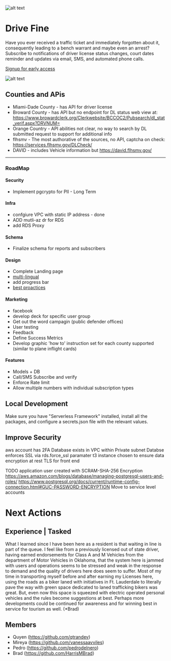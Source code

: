 ![alt text][logo]

# Drive Fine
Have you ever received a traffic ticket and immediately forgotten about it, consequently leading to a bench warrant and maybe even an arrest? Subscribe to notifications of driver license status changes, court dates reminder and updates via email, SMS, and automated phone calls.

[Signup for early access](https://drivefine.com)

![alt text][sms-example]


## Counties and APis
* Miami-Dade County - has API for driver license
* Broward County - has API but no endpoint for DL status web view at: https://www.browardclerk.org/Clerkwebsite/BCCOC2/Pubsearch/dl_stat_verif.aspx?DRVNUM=
* Orange Country - API abilities not clear, no way to search by DL submitted request to support for additional info
* flhsmv - The most authorative of the sources, no API, captcha on check: https://services.flhsmv.gov/DLCheck/
* DAVID - includes Vehicle information but https://david.flhsmv.gov/

---

### RoadMap

#### Security
* Implement pgcrypto for PII - Long Term

#### Infra
* confgiure VPC with static IP address - done
* ADD mutli-az dr for RDS
* add RDS Proxy

#### Schema
* Finalize schema for reports and subscribers

#### Design
* Complete Landing page
* [multi-lingual](https://support.google.com/webmasters/answer/189077)
* add progress bar
* [best proactices](https://blog.hubspot.com/marketing/form-design)

#### Marketing
* facebook
* develop deck for specific user group
* Get out the word campagin (public defender offices)
* User testing
* Feedback
* Define Success Metrics
* Develop graphic 'how to' instruction set for each county supported (similar to plane inflight cards)


#### Features
* Models + DB
* Call/SMS Subscribe and verify
* Enforce Rate limit
* Allow multiple numbers with individual subscription types


[sms-example]: https://fcc-landing.s3.amazonaws.com/images/sms-example.png "Example SMS Message"
[logo]: https://fcc-landing.s3.amazonaws.com/images/recordchecker.png "FTW Logo"

## Local Development

Make sure you have "Serverless Framework" installed, install all the packages, and configure a secrets.json file with the relevant values.

## Improve Security
aws account has 2FA
Database exists in VPC within Private subnet
Databse enforces SSL via rds.force_ssl paramater
t3 instance chosen to ensure data encryption at rest
TLS for front end

TODO
application user created with  SCRAM-SHA-256 Encryption
https://aws.amazon.com/blogs/database/managing-postgresql-users-and-roles/
https://www.postgresql.org/docs/current/runtime-config-connection.html#GUC-PASSWORD-ENCRYPTION
Move to service level accounts

# Next Actions

## Experience | Tasked 

What I learned since I have been here as a resident is that waiting in line is part of the queue. 
I feel like from a previously licensed out of state driver, having earned endorsements for Class A and M Vehicles from the department of Motor Vehicles in Oklahoma, that the system here is jammed with users and operations seems to be stressed and weak in the response to demand and the quality of drivers here does seem to suffer. Most of my time in transporting myself before and after earning my Licenses here, using the roads as a biker laned with initiatives in Ft. Lauderdale to literally pave the way with green space dedicated to laned trafficking bikers was great. But, even now this space is squeezed with electric operated personal vehicles and the rules become suggestions at best. Perhaps more developments could be continued for awareness and for winning best in service for tourism as well. (*Brad)

## Members
* Quyen (https://github.com/qtrandev)
* Mireya (https://github.com/vanessaavviles)
* Pedro (https://github.com/pedrodelnero)
* Brad (https://github.com/HarrisMBrad)
